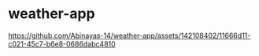 # weather-app


https://github.com/Abinayas-14/weather-app/assets/142108402/11666d11-c021-45c7-b6e8-0686dabc4810

